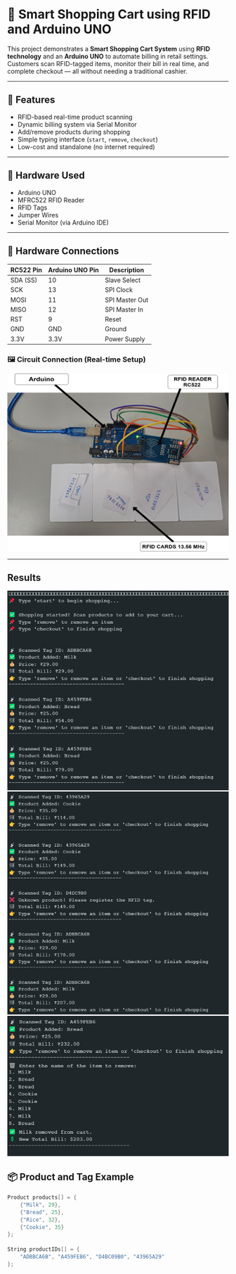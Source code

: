 # 🛒 Smart Shopping Cart using RFID and Arduino UNO

This project demonstrates a **Smart Shopping Cart System** using **RFID technology** and an **Arduino UNO** to automate billing in retail settings. Customers scan RFID-tagged items, monitor their bill in real time, and complete checkout — all without needing a traditional cashier.

---

## 🚀 Features

- RFID-based real-time product scanning
- Dynamic billing system via Serial Monitor
- Add/remove products during shopping
- Simple typing interface (`start`, `remove`, `checkout`)
- Low-cost and standalone (no internet required)

---

## 🧰 Hardware Used

- Arduino UNO
- MFRC522 RFID Reader
- RFID Tags
- Jumper Wires
- Serial Monitor (via Arduino IDE)

---

## 🔌 Hardware Connections

| RC522 Pin | Arduino UNO Pin | Description         |
|-----------|------------------|---------------------|
| SDA (SS)  | 10               | Slave Select        |
| SCK       | 13               | SPI Clock           |
| MOSI      | 11               | SPI Master Out      |
| MISO      | 12               | SPI Master In       |
| RST       | 9                | Reset               |
| GND       | GND              | Ground              |
| 3.3V      | 3.3V             | Power Supply        |

### 🖼️ Circuit Connection (Real-time Setup)
 
![Connection Setup](Circuit_Connections.png)

---
## Results
![Results_Photo_1](results_1_img.png)
![Results_Photo_2](results_2_img.png)
![Results_Photo_3](results_3_img.png)
## 📦 Product and Tag Example

```cpp
Product products[] = {
    {"Milk", 29},
    {"Bread", 25},
    {"Rice", 32},
    {"Cookie", 35}
};

String productIDs[] = {
    "ADBBCA6B", "A459FEB6", "D4BC09B0", "43965A29"
}; 
